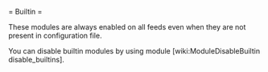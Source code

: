 = Builtin =

These modules are always enabled on all feeds even when they are not present in configuration file.

You can disable builtin modules by using module [wiki:ModuleDisableBuiltin disable_builtins].